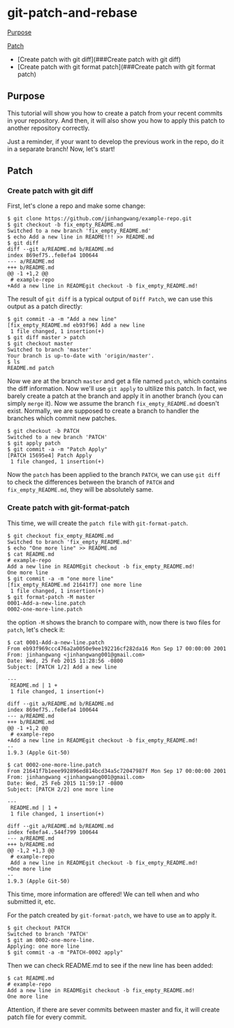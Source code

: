 # git-patch-and-rebase

[Purpose](##purpose)

[Patch](##Patch)
* [Create patch with git diff](###Create patch with git diff)
* [Create patch with git format patch](###Create patch with git format patch)

## Purpose
This tutorial will show you how to create a patch from your recent commits in your repository. And then, it will also show you how to apply this patch to another repository correctly.

Just a reminder, if your want to develop the previous work in the repo, do it in a separate branch!
Now, let's start!

## Patch
### Create patch with git diff
First, let's clone a repo and make some change:
```
$ git clone https://github.com/jinhangwang/example-repo.git
$ git checkout -b fix_empty_README.md
Switched to a new branch 'fix_empty_README.md'
$ echo Add a new line in README!!! >> README.md
$ git diff
diff --git a/README.md b/README.md
index 869ef75..fe8efa4 100644
--- a/README.md
+++ b/README.md
@@ -1 +1,2 @@
 # example-repo
+Add a new line in READMEgit checkout -b fix_empty_README.md!
```
The result of ```git diff``` is a typical output of ```Diff Patch```,
we can use this output as a patch directly:
```
$ git commit -a -m "Add a new line"
[fix_empty_README.md eb93f96] Add a new line
 1 file changed, 1 insertion(+)
$ git diff master > patch
$ git checkout master
Switched to branch 'master'
Your branch is up-to-date with 'origin/master'.
$ ls
README.md patch
```
Now we are at the branch ```master``` and get a file named ```patch```, which contains the diff information. Now we'll use ```git apply``` to ultilize this patch. In fact, we barely create a patch at the branch and apply it in another branch (you can simply ```merge``` it). Now we assume the branch ```fix_empty_README.md``` doesn't exist. Normally, we are supposed to create a branch to handler the branches which commit new patches.
```
$ git checkout -b PATCH
Switched to a new branch 'PATCH'
$ git apply patch
$ git commit -a -m "Patch Apply"
[PATCH 15695e4] Patch Apply
 1 file changed, 1 insertion(+)
```
Now the ```patch``` has been applied to  the branch ```PATCH```, we can use ```git diff``` to check the differences between the branch of ```PATCH``` and ```fix_empty_README.md```, they will be absolutely same.


### Create patch with git-format-patch

This time, we will create the ```patch file``` with ```git-format-patch```.
```
$ git checkout fix_empty_README.md
Switched to branch 'fix_empty_README.md'
$ echo "One more line" >> README.md
$ cat README.md 
# example-repo
Add a new line in READMEgit checkout -b fix_empty_README.md!
One more line
$ git commit -a -m "one more line"
[fix_empty_README.md 21641f7] one more line
 1 file changed, 1 insertion(+)
$ git format-patch -M master
0001-Add-a-new-line.patch
0002-one-more-line.patch
```
the option ```-M``` shows the branch to compare with, now there is two files for ```patch```, let's check it:
```
$ cat 0001-Add-a-new-line.patch 
From eb93f969ccc476a2a0050e9ee192216cf282da16 Mon Sep 17 00:00:00 2001
From: jinhangwang <jinhangwang001@gmail.com>
Date: Wed, 25 Feb 2015 11:28:56 -0800
Subject: [PATCH 1/2] Add a new line

---
 README.md | 1 +
 1 file changed, 1 insertion(+)

diff --git a/README.md b/README.md
index 869ef75..fe8efa4 100644
--- a/README.md
+++ b/README.md
@@ -1 +1,2 @@
 # example-repo
+Add a new line in READMEgit checkout -b fix_empty_README.md!
-- 
1.9.3 (Apple Git-50)

$ cat 0002-one-more-line.patch 
From 21641f7b1eee992896ed814bcd34a5c72047987f Mon Sep 17 00:00:00 2001
From: jinhangwang <jinhangwang001@gmail.com>
Date: Wed, 25 Feb 2015 11:59:17 -0800
Subject: [PATCH 2/2] one more line

---
 README.md | 1 +
 1 file changed, 1 insertion(+)

diff --git a/README.md b/README.md
index fe8efa4..544f799 100644
--- a/README.md
+++ b/README.md
@@ -1,2 +1,3 @@
 # example-repo
 Add a new line in READMEgit checkout -b fix_empty_README.md!
+One more line
-- 
1.9.3 (Apple Git-50)
```
This time, more information are offered! We can tell when and who submitted it, etc.

For the patch created by ```git-format-patch```, we have to use ```am``` to apply it.
```
$ git checkout PATCH
Switched to branch 'PATCH'
$ git am 0002-one-more-line.
Applying: one more line
$ git commit -a -m "PATCH-0002 apply"
```
Then we can check README.md to see if the new line has been added:
```
$ cat README.md
# example-repo
Add a new line in READMEgit checkout -b fix_empty_README.md!
One more line
```
Attention, if there are sever commits between master and fix, it will create patch file for every commit.

